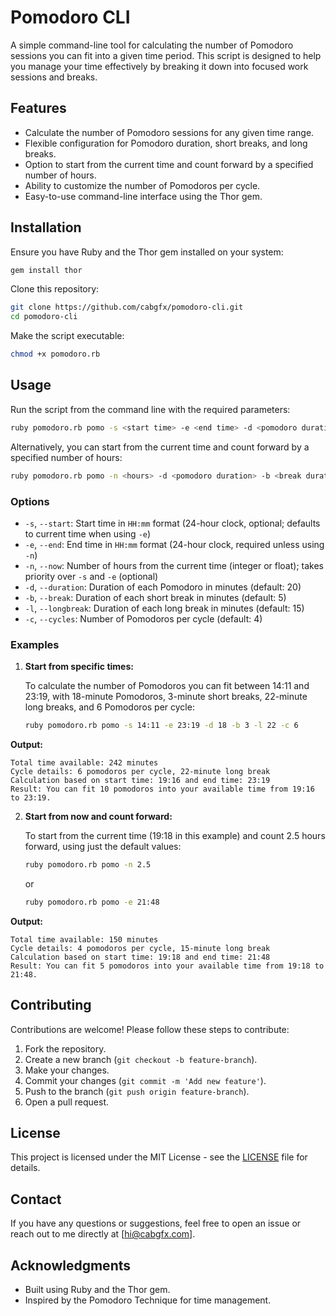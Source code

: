 # Pomodoro CLI

A simple command-line tool for calculating the number of Pomodoro sessions you can fit into a given time period. This script is designed to help you manage your time effectively by breaking it down into focused work sessions and breaks.

## Features

- Calculate the number of Pomodoro sessions for any given time range.
- Flexible configuration for Pomodoro duration, short breaks, and long breaks.
- Option to start from the current time and count forward by a specified number of hours.
- Ability to customize the number of Pomodoros per cycle.
- Easy-to-use command-line interface using the Thor gem.

## Installation

Ensure you have Ruby and the Thor gem installed on your system:

```bash
gem install thor
```

Clone this repository:

```bash
git clone https://github.com/cabgfx/pomodoro-cli.git
cd pomodoro-cli
```

Make the script executable:

```bash
chmod +x pomodoro.rb
```

## Usage

Run the script from the command line with the required parameters:

```bash
ruby pomodoro.rb pomo -s <start time> -e <end time> -d <pomodoro duration> -b <break duration> -l <long break duration> -c <pomodoros per cycle>
```

Alternatively, you can start from the current time and count forward by a specified number of hours:

```bash
ruby pomodoro.rb pomo -n <hours> -d <pomodoro duration> -b <break duration> -l <long break duration> -c <pomodoros per cycle>
```

### Options

- `-s`, `--start`: Start time in `HH:mm` format (24-hour clock, optional; defaults to current time when using `-e`)
- `-e`, `--end`: End time in `HH:mm` format (24-hour clock, required unless using `-n`)
- `-n`, `--now`: Number of hours from the current time (integer or float); takes priority over `-s` and `-e` (optional)
- `-d`, `--duration`: Duration of each Pomodoro in minutes (default: 20)
- `-b`, `--break`: Duration of each short break in minutes (default: 5)
- `-l`, `--longbreak`: Duration of each long break in minutes (default: 15)
- `-c`, `--cycles`: Number of Pomodoros per cycle (default: 4)

### Examples

1. **Start from specific times:**

   To calculate the number of Pomodoros you can fit between 14:11 and 23:19, with 18-minute Pomodoros, 3-minute short breaks, 22-minute long breaks, and 6 Pomodoros per cycle:

   ```bash
   ruby pomodoro.rb pomo -s 14:11 -e 23:19 -d 18 -b 3 -l 22 -c 6
   ```

**Output:**

```
Total time available: 242 minutes
Cycle details: 6 pomodoros per cycle, 22-minute long break
Calculation based on start time: 19:16 and end time: 23:19
Result: You can fit 10 pomodoros into your available time from 19:16 to 23:19.
```

2. **Start from now and count forward:**

   To start from the current time (19:18 in this example) and count 2.5 hours forward, using just the default values:

   ```bash
   ruby pomodoro.rb pomo -n 2.5
   ```

   or

   ```bash
   ruby pomodoro.rb pomo -e 21:48
   ```

**Output:**

```
Total time available: 150 minutes
Cycle details: 4 pomodoros per cycle, 15-minute long break
Calculation based on start time: 19:18 and end time: 21:48
Result: You can fit 5 pomodoros into your available time from 19:18 to 21:48.
```

## Contributing

Contributions are welcome! Please follow these steps to contribute:

1. Fork the repository.
2. Create a new branch (`git checkout -b feature-branch`).
3. Make your changes.
4. Commit your changes (`git commit -m 'Add new feature'`).
5. Push to the branch (`git push origin feature-branch`).
6. Open a pull request.

## License

This project is licensed under the MIT License - see the [LICENSE](LICENSE) file for details.

## Contact

If you have any questions or suggestions, feel free to open an issue or reach out to me directly at [hi@cabgfx.com].

## Acknowledgments

- Built using Ruby and the Thor gem.
- Inspired by the Pomodoro Technique for time management.
